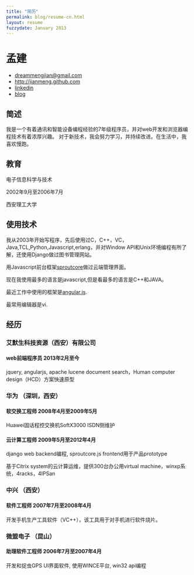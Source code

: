 ```yaml
---
title: "简历"
permalink: blog/resume-cn.html
layout: resume
fuzzydate: January 2013
---
```


# 孟建

* <dreammengjian@gmail.com>
* <http://jianmeng.github.com>
* [linkedin](http://www.linkedin.com/pub/jian-meng/41/927/449)
* [blog](http://jianmeng.github.com/)

## 简述
我是一个有着通讯和智能设备编程经验的7年级程序员，并对web开发和浏览器编程技术有着浓厚兴趣。
对于新技术，我会努力学习，并持续改进。在生活中，我喜欢慢跑。

## 教育
电子信息科学与技术

2002年9月至2006年7月

西安理工大学

## 使用技术
我从2003年开始写程序，先后使用过C，C++，VC，Java,TCL,Python,Javascript,erlang，并对Window
API和Unix环境编程有所了解，还使用Django做过图书管理网站。

用Javascript前台框架[sproutcore](http://www.sproutcore.com)做过云端管理界面。

现在我使用最多的语言是javascript,但是看最多的语言是C++和JAVA。

最近工作中使用的框架是[angular.js](https://angularjs.org).

最常用编辑器是vi.

## 经历

### 艾默生科技资源（西安）有限公司

#### web前端程序员 2013年2月至今
jquery, angularjs, apache lucene document search，Human computer
design（HCD）方案快速原型

### 华为  （深圳，西安）

#### 软交换工程师 2008年4月至2009年5月
Huawei固话程控交换机SoftX3000 ISDN侧维护

#### 云计算工程师 2009年5月至2012年4月
django web backend编程, sproutcore.js frontend用于产品prototype

基于Citrix system的云计算运维，提供300台办公用virtual
machine，winxp系统，4racks，4IPSan 

### 中兴 （西安）

#### 软件工程师 2007年7月至2008年4月
开发手机生产工具软件（VC++），该工具用于对手机进行软件烧片。


### 微盟电子 （昆山）

#### 助理软件工程师 2006年7月至2007年4月
开发和捉虫GPS UI界面软件, 使用WINCE平台, win32 api编程
